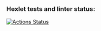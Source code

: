 ### Hexlet tests and linter status:
[![Actions Status](https://github.com/nikivavlt/frontend-project-lvl1/workflows/hexlet-check/badge.svg)](https://github.com/nikivavlt/frontend-project-lvl1/actions)
